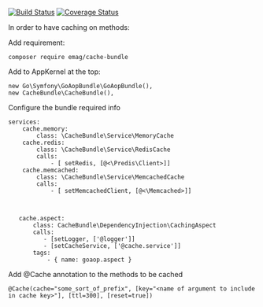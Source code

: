 [![Build Status](https://travis-ci.org/eMAGTechLabs/cachebundle.svg?branch=master)](https://travis-ci.org/eMAGTechLabs/cachebundle)
[![Coverage Status](https://coveralls.io/repos/github/eMAGTechLabs/cachebundle/badge.svg?branch=master)](https://coveralls.io/github/eMAGTechLabs/cachebundle?branch=master)

In order to have caching on methods:

Add requirement:
    
    composer require emag/cache-bundle
    
Add to AppKernel at the top:

    new Go\Symfony\GoAopBundle\GoAopBundle(),
    new CacheBundle\CacheBundle(),

Configure the bundle required info

    services:
        cache.memory:
            class: \CacheBundle\Service\MemoryCache
        cache.redis:
            class: \CacheBundle\Service\RedisCache
            calls:
                - [ setRedis, [@<\Predis\Client>]]
        cache.memcached:
            class: \CacheBundle\Service\MemcachedCache
            calls:
                - [ setMemcachedClient, [@<\Memcached>]]



       cache.aspect:
           class: CacheBundle\DependencyInjection\CachingAspect
           calls:
              - [setLogger, ['@logger']]
              - [setCacheService, ['@cache.service']]
           tags:
               - { name: goaop.aspect }

Add @Cache  annotation to the methods to be cached

    @Cache(cache="some_sort_of_prefix", [key="<name of argument to include in cache key>"], [ttl=300], [reset=true])

